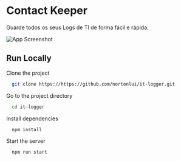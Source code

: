 # Contact Keeper

Guarde todos os seus Logs de TI de forma fácil e rápida.

![App Screenshot](https://i.ibb.co/zx2nzy0/logit.png)

## Run Locally

Clone the project

```bash
  git clone https://https://github.com/nortonlui/it-logger.git
```

Go to the project directory

```bash
  cd it-logger
```

Install dependencies

```bash
  npm install
```

Start the server

```bash
  npm run start
```

